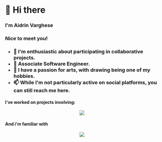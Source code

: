 <h1>👋 Hi there</h1>
<h3>I'm Aidrin Varghese<h3>
<h3>Nice to meet you!<h3>
<ul>
  <li>👀 I'm enthusiastic about participating in collaborative projects.</li>
  <li>🌱 Associate Software Engineer.</li>
  <li>💞️ I have a passion for arts, with drawing being one of my hobbies.</li>
  <li>📫 While I'm not particularly active on social platforms, you can still reach me here.</li>
</ul>
<h4>I've worked on projects involving:</h4>
<p align="center">
  <a href="https://skillicons.dev">
    <img src="https://skillicons.dev/icons?i=arduino,c,cpp,css,django,figma,firebase,git,html,js,py,react,ts" />
  </a>
</p>
<h4>And i'm familiar with</h4>
<p align="center">
  <a href="https://skillicons.dev">
    <img src="https://skillicons.dev/icons?i=anaconda,aws,fastapi,eclipse,flask,ai,mui,matlab,npm,ps,postman,tailwind" />
  </a>
</p>
